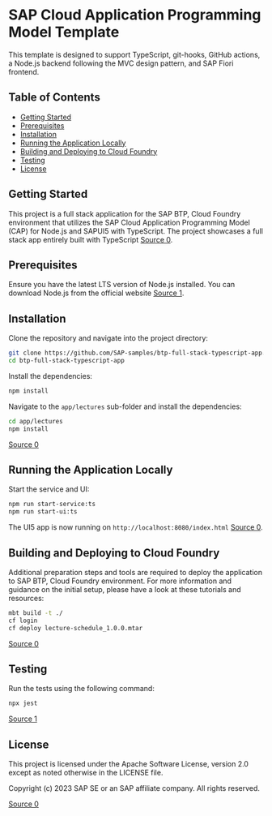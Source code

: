 # SAP Cloud Application Programming Model Template

This template is designed to support TypeScript, git-hooks, GitHub actions, a Node.js backend following the MVC design pattern, and SAP Fiori frontend.

## Table of Contents

- [Getting Started](#getting-started)
- [Prerequisites](#prerequisites)
- [Installation](#installation)
- [Running the Application Locally](#running-the-application-locally)
- [Building and Deploying to Cloud Foundry](#building-and-deploying-to-cloud-foundry)
- [Testing](#testing)
- [License](#license)

## Getting Started

This project is a full stack application for the SAP BTP, Cloud Foundry environment that utilizes the SAP Cloud Application Programming Model (CAP) for Node.js and SAPUI5 with TypeScript. The project showcases a full stack app entirely built with TypeScript [Source 0](https://github.com/SAP-samples/btp-full-stack-typescript-app).

## Prerequisites

Ensure you have the latest LTS version of Node.js installed. You can download Node.js from the official website [Source 1](https://github.com/SAP-samples/cloud-cap-samples).

## Installation

Clone the repository and navigate into the project directory:

```bash
git clone https://github.com/SAP-samples/btp-full-stack-typescript-app.git
cd btp-full-stack-typescript-app
```

Install the dependencies:

```bash
npm install
```

Navigate to the `app/lectures` sub-folder and install the dependencies:

```bash
cd app/lectures
npm install
```

[Source 0](https://github.com/SAP-samples/btp-full-stack-typescript-app)

## Running the Application Locally

Start the service and UI:

```bash
npm run start-service:ts
npm run start-ui:ts
```

The UI5 app is now running on `http://localhost:8080/index.html` [Source 0](https://github.com/SAP-samples/btp-full-stack-typescript-app).

## Building and Deploying to Cloud Foundry

Additional preparation steps and tools are required to deploy the application to SAP BTP, Cloud Foundry environment. For more information and guidance on the initial setup, please have a look at these tutorials and resources:

```bash
mbt build -t ./
cf login
cf deploy lecture-schedule_1.0.0.mtar
```

[Source 0](https://github.com/SAP-samples/btp-full-stack-typescript-app)

## Testing

Run the tests using the following command:

```bash
npx jest
```

[Source 1](https://github.com/SAP-samples/cloud-cap-samples)

## License

This project is licensed under the Apache Software License, version 2.0 except as noted otherwise in the LICENSE file.

Copyright (c) 2023 SAP SE or an SAP affiliate company. All rights reserved.

[Source 0](https://github.com/SAP-samples/btp-full-stack-typescript-app)
